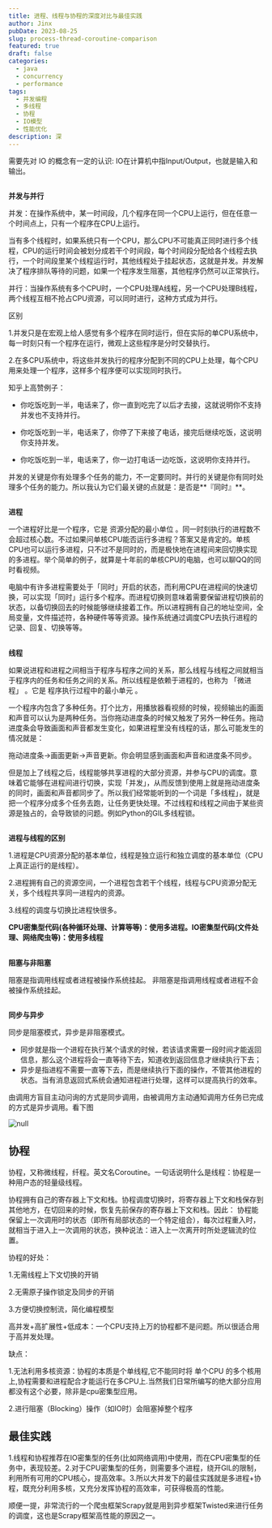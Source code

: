 ```yaml
---
title: 进程、线程与协程的深度对比与最佳实践
author: Jinx
pubDate: 2023-08-25
slug: process-thread-coroutine-comparison
featured: true
draft: false
categories:
  - java
  - concurrency
  - performance
tags:
  - 并发编程
  - 多线程
  - 协程
  - IO模型
  - 性能优化
description: 深
---
```


需要先对 IO 的概念有一定的认识: IO在计算机中指Input/Output，也就是输入和输出。

##

**并发与并行**

并发：在操作系统中，某一时间段，几个程序在同一个CPU上运行，但在任意一个时间点上，只有一个程序在CPU上运行。

当有多个线程时，如果系统只有一个CPU，那么CPU不可能真正同时进行多个线程，CPU的运行时间会被划分成若干个时间段，每个时间段分配给各个线程去执行，一个时间段里某个线程运行时，其他线程处于挂起状态，这就是并发。并发解决了程序排队等待的问题，如果一个程序发生阻塞，其他程序仍然可以正常执行。

并行：当操作系统有多个CPU时，一个CPU处理A线程，另一个CPU处理B线程，两个线程互相不抢占CPU资源，可以同时进行，这种方式成为并行。

区别

1.并发只是在宏观上给人感觉有多个程序在同时运行，但在实际的单CPU系统中，每一时刻只有一个程序在运行，微观上这些程序是分时交替执行。

2.在多CPU系统中，将这些并发执行的程序分配到不同的CPU上处理，每个CPU用来处理一个程序，这样多个程序便可以实现同时执行。

知乎上高赞例子：

- 你吃饭吃到一半，电话来了，你一直到吃完了以后才去接，这就说明你不支持并发也不支持并行。

- 你吃饭吃到一半，电话来了，你停了下来接了电话，接完后继续吃饭，这说明你支持并发。

- 你吃饭吃到一半，电话来了，你一边打电话一边吃饭，这说明你支持并行。

并发的关键是你有处理多个任务的能力，不一定要同时。并行的关键是你有同时处理多个任务的能力。所以我认为它们最关键的点就是：是否是**『同时』**。

##

**进程**

一个进程好比是一个程序，它是 资源分配的最小单位 。同一时刻执行的进程数不会超过核心数。不过如果问单核CPU能否运行多进程？答案又是肯定的。单核CPU也可以运行多进程，只不过不是同时的，而是极快地在进程间来回切换实现的多进程。举个简单的例子，就算是十年前的单核CPU的电脑，也可以聊QQ的同时看视频。

电脑中有许多进程需要处于「同时」开启的状态，而利用CPU在进程间的快速切换，可以实现「同时」运行多个程序。而进程切换则意味着需要保留进程切换前的状态，以备切换回去的时候能够继续接着工作。所以进程拥有自己的地址空间，全局变量，文件描述符，各种硬件等等资源。操作系统通过调度CPU去执行进程的记录、回复、切换等等。

##

**线程**

如果说进程和进程之间相当于程序与程序之间的关系，那么线程与线程之间就相当于程序内的任务和任务之间的关系。所以线程是依赖于进程的，也称为 「微进程」 。它是 程序执行过程中的最小单元 。

一个程序内包含了多种任务。打个比方，用播放器看视频的时候，视频输出的画面和声音可以认为是两种任务。当你拖动进度条的时候又触发了另外一种任务。拖动进度条会导致画面和声音都发生变化，如果进程里没有线程的话，那么可能发生的情况就是：

拖动进度条->画面更新->声音更新。你会明显感到画面和声音和进度条不同步。

但是加上了线程之后，线程能够共享进程的大部分资源，并参与CPU的调度。意味着它能够在进程间进行切换，实现「并发」，从而反馈到使用上就是拖动进度条的同时，画面和声音都同步了。所以我们经常能听到的一个词是「多线程」，就是把一个程序分成多个任务去跑，让任务更快处理。不过线程和线程之间由于某些资源是独占的，会导致锁的问题。例如Python的GIL多线程锁。

##

**进程与线程的区别**

1.进程是CPU资源分配的基本单位，线程是独立运行和独立调度的基本单位（CPU上真正运行的是线程）。

2.进程拥有自己的资源空间，一个进程包含若干个线程，线程与CPU资源分配无关，多个线程共享同一进程内的资源。

3.线程的调度与切换比进程快很多。

**CPU密集型代码(各种循环处理、计算等等)：使用多进程。IO密集型代码(文件处理、网络爬虫等)：使用多线程**

##

**阻塞与非阻塞**

阻塞是指调用线程或者进程被操作系统挂起。
非阻塞是指调用线程或者进程不会被操作系统挂起。

##

**同步与异步**

同步是阻塞模式，异步是非阻塞模式。

- 同步就是指一个进程在执行某个请求的时候，若该请求需要一段时间才能返回信息，那么这个进程将会一直等待下去，知道收到返回信息才继续执行下去；
- 异步是指进程不需要一直等下去，而是继续执行下面的操作，不管其他进程的状态。当有消息返回式系统会通知进程进行处理，这样可以提高执行的效率。

由调用方盲目主动问询的方式是同步调用，由被调用方主动通知调用方任务已完成的方式是异步调用。看下图

![null](https://pic4.zhimg.com/v2-f1118cbd6283a2626e6d4b9e7477b21b_b.jpg)

## **协程**

协程，又称微线程，纤程。英文名Coroutine。一句话说明什么是线程：协程是一种用户态的轻量级线程。

协程拥有自己的寄存器上下文和栈。协程调度切换时，将寄存器上下文和栈保存到其他地方，在切回来的时候，恢复先前保存的寄存器上下文和栈。因此：
协程能保留上一次调用时的状态（即所有局部状态的一个特定组合），每次过程重入时，就相当于进入上一次调用的状态，换种说法：进入上一次离开时所处逻辑流的位置。

协程的好处：

1.无需线程上下文切换的开销

2.无需原子操作锁定及同步的开销

3.方便切换控制流，简化编程模型

高并发+高扩展性+低成本：一个CPU支持上万的协程都不是问题。所以很适合用于高并发处理。

缺点：

1.无法利用多核资源：协程的本质是个单线程,它不能同时将 单个CPU 的多个核用上,协程需要和进程配合才能运行在多CPU上.当然我们日常所编写的绝大部分应用都没有这个必要，除非是cpu密集型应用。

2.进行阻塞（Blocking）操作（如IO时）会阻塞掉整个程序

## **最佳实践**

1.线程和协程推荐在IO密集型的任务(比如网络调用)中使用，而在CPU密集型的任务中，表现较差。2.对于CPU密集型的任务，则需要多个进程，绕开GIL的限制，利用所有可用的CPU核心，提高效率。3.所以大并发下的最佳实践就是多进程+协程，既充分利用多核，又充分发挥协程的高效率，可获得极高的性能。

顺便一提，非常流行的一个爬虫框架Scrapy就是用到异步框架Twisted来进行任务的调度，这也是Scrapy框架高性能的原因之一。
